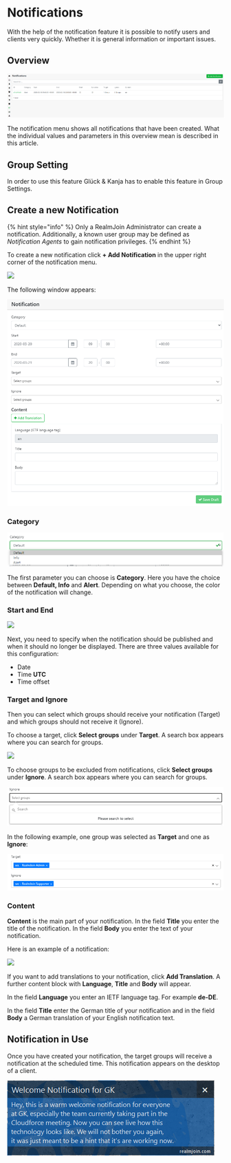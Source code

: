 # Notifications

With the help of the notification feature it is possible to notify users and clients very quickly. Whether it is general information or important issues.

## Overview

![](../.gitbook/assets/rj-notification-list%20%281%29%20%281%29%20%282%29%20%282%29%20%282%29%20%281%29.png)

The notification menu shows all notifications that have been created. What the individual values and parameters in this overview mean is described in this article.

## Group Setting

In order to use this feature Glück & Kanja has to enable this feature in Group Settings.

## Create a new Notification

{% hint style="info" %}
Only a RealmJoin Administrator can create a notification. Additionally, a known user group may be defined as _Notification Agents_ to gain notification privileges.
{% endhint %}

To create a new notification click **+ Add Notification** in the upper right corner of the notification menu.

![](../.gitbook/assets/rj-notification-add-notification.png)

The following window appears:

![](../.gitbook/assets/rj-notification-add-notification2%20%282%29%20%282%29%20%282%29%20%281%29.png)

### Category

![](../.gitbook/assets/rj-notification-category%20%281%29%20%281%29%20%282%29%20%282%29%20%282%29%20%281%29.png)

The first parameter you can choose is **Category**. Here you have the choice between **Default, Info** and **Alert**. Depending on what you choose, the color of the notification will change.

### Start and End

![](../.gitbook/assets/rj-notification-start-end.png)

Next, you need to specify when the notification should be published and when it should no longer be displayed. There are three values available for this configuration:

* Date
* Time **UTC**
* Time offset

### Target and Ignore

Then you can select which groups should receive your notification \(Target\) and which groups should not receive it \(Ignore\).

To choose a target, click **Select groups** under **Target**. A search box appears where you can search for groups.

![](../.gitbook/assets/rj-notification-target.png)

To choose groups to be excluded from notifications, click **Select groups** under **Ignore**. A search box appears where you can search for groups.

![](../.gitbook/assets/rj-notification-ignore%20%282%29%20%282%29%20%282%29%20%281%29.png)

In the following example, one group was selected as **Target** and one as **Ignore**:

![](../.gitbook/assets/rj-notification-target-ignore%20%281%29%20%281%29.png)

### Content

**Content** is the main part of your notification. In the field **Title** you enter the title of the notification. In the field **Body** you enter the text of your notification.

Here is an example of a notification:

![](../.gitbook/assets/rj-notification-content.png)

If you want to add translations to your notification, click **Add Translation**. A further content block with **Language**, **Title** and **Body** will appear.

In the field **Language** you enter an IETF language tag. For example **de-DE**.

In the field **Title** enter the German title of your notification and in the field **Body** a German translation of your English notification text.

## Notification in Use

Once you have created your notification, the target groups will receive a notification at the scheduled time. This notification appears on the desktop of a client.

![](../.gitbook/assets/rj-notification-prompt%20%282%29%20%282%29%20%282%29.png)


